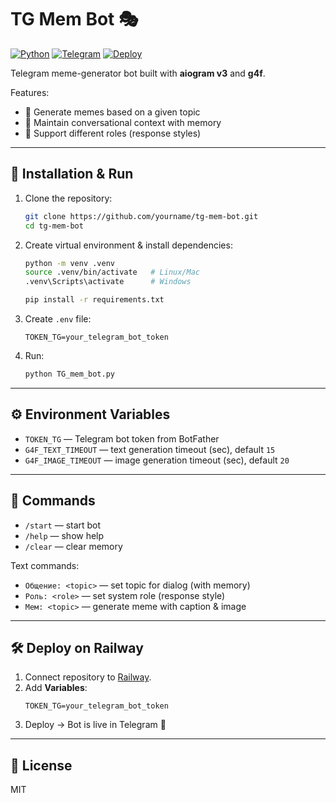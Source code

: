 # TG Mem Bot 🎭

[![Python](https://img.shields.io/badge/Python-3.10%2B-blue?logo=python)](https://www.python.org/)
[![Telegram](https://img.shields.io/badge/Telegram-Bot-blue?logo=telegram)](https://core.telegram.org/bots)
[![Deploy](https://img.shields.io/badge/Deploy-Railway-purple?logo=railway)](https://railway.app/)

Telegram meme-generator bot built with **aiogram v3** and **g4f**.

Features:
- 📸 Generate memes based on a given topic
- 🧩 Maintain conversational context with memory
- 📝 Support different roles (response styles)

---

## 🚀 Installation & Run

1. Clone the repository:
   ```bash
   git clone https://github.com/yourname/tg-mem-bot.git
   cd tg-mem-bot
   ```

2. Create virtual environment & install dependencies:
   ```bash
   python -m venv .venv
   source .venv/bin/activate   # Linux/Mac
   .venv\Scripts\activate      # Windows

   pip install -r requirements.txt
   ```

3. Create `.env` file:
   ```env
   TOKEN_TG=your_telegram_bot_token
   ```

4. Run:
   ```bash
   python TG_mem_bot.py
   ```

---

## ⚙️ Environment Variables

- `TOKEN_TG` — Telegram bot token from BotFather
- `G4F_TEXT_TIMEOUT` — text generation timeout (sec), default `15`
- `G4F_IMAGE_TIMEOUT` — image generation timeout (sec), default `20`

---

## 📖 Commands

- `/start` — start bot
- `/help` — show help
- `/clear` — clear memory

Text commands:
- `Общение: <topic>` — set topic for dialog (with memory)
- `Роль: <role>` — set system role (response style)
- `Мем: <topic>` — generate meme with caption & image

---

## 🛠 Deploy on Railway

1. Connect repository to [Railway](https://railway.app/).
2. Add **Variables**:
   ```
   TOKEN_TG=your_telegram_bot_token
   ```
3. Deploy → Bot is live in Telegram 🚀

---

## 📜 License
MIT

